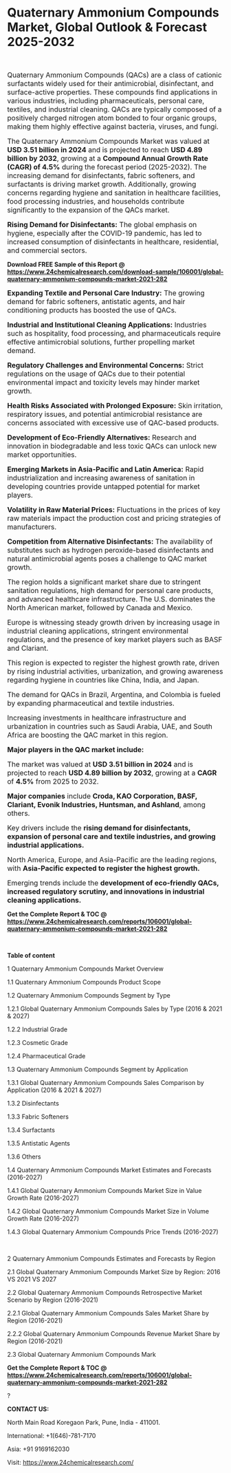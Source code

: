 <h1>Quaternary Ammonium Compounds Market, Global Outlook & Forecast 2025-2032</h1><br/><p><span style="font-size:16px">Quaternary Ammonium Compounds (QACs) are a class of cationic surfactants widely used for their antimicrobial, disinfectant, and surface-active properties. These compounds find applications in various industries, including pharmaceuticals, personal care, textiles, and industrial cleaning. QACs are typically composed of a positively charged nitrogen atom bonded to four organic groups, making them highly effective against bacteria, viruses, and fungi.</span></p>
 
 
 
 <p><span style="font-size:16px">The Quaternary Ammonium Compounds Market was valued at <strong>USD 3.51 billion in 2024</strong> and is projected to reach <strong>USD 4.89 billion by 2032</strong>, growing at a <strong>Compound Annual Growth Rate (<strong>CAGR</strong>) of 4.5%</strong> during the forecast period (2025-2032). The increasing demand for disinfectants, fabric softeners, and surfactants is driving market growth. Additionally, growing concerns regarding hygiene and sanitation in healthcare facilities, food processing industries, and households contribute significantly to the expansion of the QACs market.</span></p>
 
 
 
 <p><span style="font-size:16px"><strong>Rising Demand for Disinfectants:</strong> The global emphasis on hygiene, especially after the COVID-19 pandemic, has led to increased consumption of disinfectants in healthcare, residential, and commercial sectors.</span></p>
 
 
 
 <div><b>Download FREE Sample of this Report @ <a href="https://www.24chemicalresearch.com/download-sample/106001/global-quaternary-ammonium-compounds-market-2021-282">https://www.24chemicalresearch.com/download-sample/106001/global-quaternary-ammonium-compounds-market-2021-282</a></b></div>
 
 
 
 <p><span style="font-size:16px"><strong>Expanding Textile and Personal Care Industry:</strong> The growing demand for fabric softeners, antistatic agents, and hair conditioning products has boosted the use of QACs.</span></p>
 
 
 
 <p><span style="font-size:16px"><strong>Industrial and Institutional Cleaning Applications:</strong> Industries such as hospitality, food processing, and pharmaceuticals require effective antimicrobial solutions, further propelling market demand.</span></p>
 
 
 
 <p><span style="font-size:16px"><strong>Regulatory Challenges and Environmental Concerns:</strong> Strict regulations on the usage of QACs due to their potential environmental impact and toxicity levels may hinder market growth.</span></p>
 
 
 
 <p><span style="font-size:16px"><strong>Health Risks Associated with Prolonged Exposure:</strong> Skin irritation, respiratory issues, and potential antimicrobial resistance are concerns associated with excessive use of QAC-based products.</span></p>
 
 
 
 <p><span style="font-size:16px"><strong>Development of Eco-Friendly Alternatives:</strong> Research and innovation in biodegradable and less toxic QACs can unlock new market opportunities.</span></p>
 
 
 
 <p><span style="font-size:16px"><strong>Emerging Markets in Asia-Pacific and Latin America:</strong> Rapid industrialization and increasing awareness of sanitation in developing countries provide untapped potential for market players.</span></p>
 
 
 
 <p><span style="font-size:16px"><strong>Volatility in Raw Material Prices:</strong> Fluctuations in the prices of key raw materials impact the production cost and pricing strategies of manufacturers.</span></p>
 
 
 
 <p><span style="font-size:16px"><strong>Competition from Alternative Disinfectants:</strong> The availability of substitutes such as hydrogen peroxide-based disinfectants and natural antimicrobial agents poses a challenge to QAC market growth.</span></p>
 
 
 
 <p><span style="font-size:16px">The region holds a significant market share due to stringent sanitation regulations, high demand for personal care products, and advanced healthcare infrastructure. The U.S. dominates the North American market, followed by Canada and Mexico.</span></p>
 
 
 
 <p><span style="font-size:16px">Europe is witnessing steady growth driven by increasing usage in industrial cleaning applications, stringent environmental regulations, and the presence of key market players such as BASF and Clariant.</span></p>
 
 
 
 <p><span style="font-size:16px">This region is expected to register the highest growth rate, driven by rising industrial activities, urbanization, and growing awareness regarding hygiene in countries like China, India, and Japan.</span></p>
 
 
 
 <p><span style="font-size:16px">The demand for QACs in Brazil, Argentina, and Colombia is fueled by expanding pharmaceutical and textile industries.</span></p>
 
 
 
 <p><span style="font-size:16px">Increasing investments in healthcare infrastructure and urbanization in countries such as Saudi Arabia, UAE, and South Africa are boosting the QAC market in this region.</span></p>
 
 
 
 <p><span style="font-size:16px"><strong><strong>Major players</strong> in the QAC market include:</strong></span></p>
 
 
 
 <p><span style="font-size:16px">The market was valued at <strong>USD 3.51 billion in 2024</strong> and is projected to reach <strong>USD 4.89 billion by 2032</strong>, growing at a <strong>CAGR</strong> of <strong>4.5%</strong> from 2025 to 2032.</span></p>
 
 
 
 <p><span style="font-size:16px"><strong>Major companies</strong> include <strong>Croda, KAO Corporation, BASF, Clariant, Evonik Industries, Huntsman, and Ashland</strong>, among others.</span></p>
 
 
 
 <p><span style="font-size:16px">Key drivers include the <strong>rising demand for disinfectants, expansion of personal care and textile industries, and growing industrial applications.</strong></span></p>
 
 
 
 <p><span style="font-size:16px">North America, Europe, and Asia-Pacific are the leading regions, with <strong>Asia-Pacific expected to register the highest growth.</strong></span></p>
 
 
 
 <p><span style="font-size:16px">Emerging trends include the <strong>development of eco-friendly QACs, increased regulatory scrutiny, and innovations in industrial cleaning applications.</strong></span></p>
 
 
 
 <div><b>Get the Complete Report & TOC @ <a href="https://www.24chemicalresearch.com/reports/106001/global-quaternary-ammonium-compounds-market-2021-282">https://www.24chemicalresearch.com/reports/106001/global-quaternary-ammonium-compounds-market-2021-282</a></b></div>
 
 
 
 <p><br />
 
 <b>Table of content</b></p>
 
 
 
 <p>1 Quaternary Ammonium Compounds Market Overview<br />
 
 1.1 Quaternary Ammonium Compounds Product Scope<br />
 
 1.2 Quaternary Ammonium Compounds Segment by Type<br />
 
 1.2.1 Global Quaternary Ammonium Compounds Sales by Type (2016 & 2021 & 2027)<br />
 
 1.2.2 Industrial Grade<br />
 
 1.2.3 Cosmetic Grade<br />
 
 1.2.4 Pharmaceutical Grade<br />
 
 1.3 Quaternary Ammonium Compounds Segment by Application<br />
 
 1.3.1 Global Quaternary Ammonium Compounds Sales Comparison by Application (2016 & 2021 & 2027)<br />
 
 1.3.2 Disinfectants<br />
 
 1.3.3 Fabric Softeners<br />
 
 1.3.4 Surfactants<br />
 
 1.3.5 Antistatic Agents<br />
 
 1.3.6 Others<br />
 
 1.4 Quaternary Ammonium Compounds Market Estimates and Forecasts (2016-2027)<br />
 
 1.4.1 Global Quaternary Ammonium Compounds Market Size in Value Growth Rate (2016-2027)<br />
 
 1.4.2 Global Quaternary Ammonium Compounds Market Size in Volume Growth Rate (2016-2027)<br />
 
 1.4.3 Global Quaternary Ammonium Compounds Price Trends (2016-2027)<br />
 
 <br />
 
 2 Quaternary Ammonium Compounds Estimates and Forecasts by Region<br />
 
 2.1 Global Quaternary Ammonium Compounds Market Size by Region: 2016 VS 2021 VS 2027<br />
 
 2.2 Global Quaternary Ammonium Compounds Retrospective Market Scenario by Region (2016-2021)<br />
 
 2.2.1 Global Quaternary Ammonium Compounds Sales Market Share by Region (2016-2021)<br />
 
 2.2.2 Global Quaternary Ammonium Compounds Revenue Market Share by Region (2016-2021)<br />
 
 2.3 Global Quaternary Ammonium Compounds Mark</p>
 
 
 
 <div><b>Get the Complete Report & TOC @ <a href="https://www.24chemicalresearch.com/reports/106001/global-quaternary-ammonium-compounds-market-2021-282">https://www.24chemicalresearch.com/reports/106001/global-quaternary-ammonium-compounds-market-2021-282</a></b></div>
 
 
 
 <p>? </p>
 
 
 
 <p><b>CONTACT US:</b><br />
 
 North Main Road Koregaon Park, Pune, India - 411001.<br />
 
 International: +1(646)-781-7170<br />
 
 Asia: +91 9169162030<br />
 
 Visit: <a href="https://www.24chemicalresearch.com/">https://www.24chemicalresearch.com/</a></p>